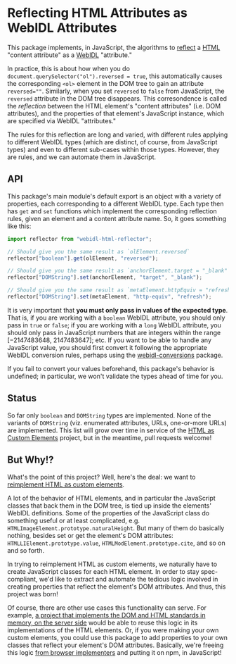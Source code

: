 # Reflecting HTML Attributes as WebIDL Attributes

This package implements, in JavaScript, the algorithms to [reflect](http://www.whatwg.org/specs/web-apps/current-work/multipage/infrastructure.html#reflect) a [HTML](http://www.whatwg.org/specs/web-apps/current-work/multipage/) "content attribute" as a [WebIDL](http://heycam.github.io/webidl/) "attribute."

In practice, this is about how when you do `document.querySelector("ol").reversed = true`, this automatically causes the corresponding `<ol>` element in the DOM tree to gain an attribute `reversed=""`. Similarly, when you set `reversed` to `false` from JavaScript, the `reversed` attribute in the DOM tree disappears. This corresondence is called the _reflection_ between the HTML element's "content attributes" (i.e. DOM attributes), and the properties of that element's JavaScript instance, which are specified via WebIDL "attributes."

The rules for this reflection are long and varied, with different rules applying to different WebIDL types (which are distinct, of course, from JavaScript types) and even to different sub-cases within those types. However, they are rules, and we can automate them in JavaScript.

## API

This package's main module's default export is an object with a variety of properties, each corresponding to a different WebIDL type. Each type then has `get` and `set` functions which implement the corresponding reflection rules, given an element and a content attribute name. So, it goes something like this:

```js
import reflector from "webidl-html-reflector";

// Should give you the same result as `olElement.reversed`
reflector["boolean"].get(olElement, "reversed");

// Should give you the same result as `anchorElement.target = "_blank"`
reflector["DOMString"].set(anchorElement, "target", "_blank");

// Should give you the same result as `metaElement.httpEquiv = "refresh"`
reflector["DOMString"].set(metaElement, "http-equiv", "refresh");
```

It is very important that **you must only pass in values of the expected type**. That is, if you are working with a `boolean` WebIDL attribute, you should only pass in `true` or `false`; if you are working with a `long` WebIDL attribute, you should only pass in JavaScript numbers that are integers within the range [−2147483648, 2147483647]; etc. If you want to be able to handle any JavaScript value, you should first convert it following the appropriate WebIDL conversion rules, perhaps using the [webidl-conversions](https://github.com/domenic/webidl-conversions) package.

If you fail to convert your values beforehand, this package's behavior is undefined; in particular, we won't validate the types ahead of time for you.

## Status

So far only `boolean` and `DOMString` types are implemented. None of the variants of `DOMString` (viz. enumerated attributes, URLs, one-or-more URLs) are implemented. This list will grow over time in service of the [HTML as Custom Elements](https://github.com/dglazkov/html-as-custom-elements) project, but in the meantime, pull requests welcome!

## But Why!?

What's the point of this project? Well, here's the deal: we want to [reimplement HTML as custom elements](https://github.com/dglazkov/html-as-custom-elements).

A lot of the behavior of HTML elements, and in particular the JavaScript classes that back them in the DOM tree, is tied up inside the elements' WebIDL definitions. Some of the properties of the JavaScript class do something useful or at least complicated, e.g. `HTMLImageElement.prototype.naturalHeight`. But many of them do basically nothing, besides set or get the element's DOM attributes: `HTMLLIElement.prototype.value`, `HTMLModElement.prototype.cite`, and so on and so forth.

In trying to reimplement HTML as custom elements, we naturally have to create JavaScript classes for each HTML element. In order to stay spec-compliant, we'd like to extract and automate the tedious logic involved in creating properties that reflect the element's DOM attributes. And thus, this project was born!

Of course, there are other use cases this functionality can serve. For example, [a project that implements the DOM and HTML standards in memory, on the server side](https://github.com/tmpvar/jsdom) would be able to reuse this logic in its implementations of the HTML elements. Or, if you were making your own custom elements, you could use this package to add properties to your own classes that reflect your element's DOM attributes. Basically, we're freeing this logic [from browser implementers](https://code.google.com/p/chromium/codesearch#chromium/src/third_party/WebKit/Source/bindings/scripts/v8_attributes.py) and putting it on npm, in JavaScript!
